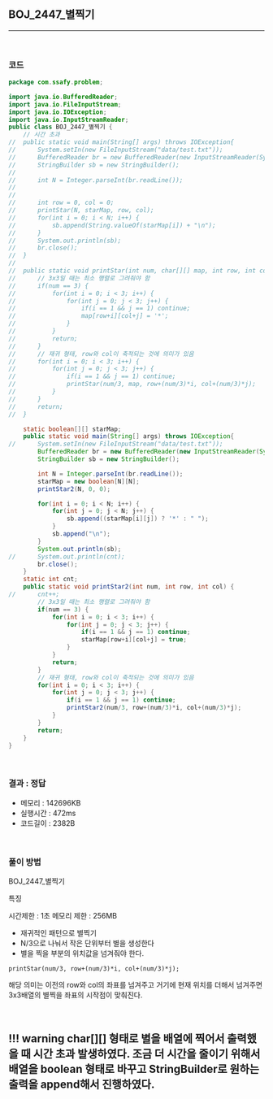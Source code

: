 ## BOJ_2447_별찍기

---

<br />

### 코드

```java
package com.ssafy.problem;

import java.io.BufferedReader;
import java.io.FileInputStream;
import java.io.IOException;
import java.io.InputStreamReader;
public class BOJ_2447_별찍기 {
	// 시간 초과
//	public static void main(String[] args) throws IOException{
//		System.setIn(new FileInputStream("data/test.txt"));
//		BufferedReader br = new BufferedReader(new InputStreamReader(System.in));
//		StringBuilder sb = new StringBuilder();
//
//		int N = Integer.parseInt(br.readLine());
//
//
//		int row = 0, col = 0;
//		printStar(N, starMap, row, col);
//		for(int i = 0; i < N; i++) {
//			sb.append(String.valueOf(starMap[i]) + "\n");
//		}
//		System.out.println(sb);
//		br.close();
//	}
//
//	public static void printStar(int num, char[][] map, int row, int col) {
//		// 3x3일 때는 최소 행렬로 그려줘야 함
//		if(num == 3) {
//			for(int i = 0; i < 3; i++) {
//				for(int j = 0; j < 3; j++) {
//					if(i == 1 && j == 1) continue;
//					map[row+i][col+j] = '*';
//				}
//			}
//			return;
//		}
//		// 재귀 형태, row와 col이 축적되는 것에 의미가 있음
//		for(int i = 0; i < 3; i++) {
//			for(int j = 0; j < 3; j++) {
//				if(i == 1 && j == 1) continue;
//				printStar(num/3, map, row+(num/3)*i, col+(num/3)*j);
//			}
//		}
//		return;
//	}

	static boolean[][] starMap;
	public static void main(String[] args) throws IOException{
//		System.setIn(new FileInputStream("data/test.txt"));
		BufferedReader br = new BufferedReader(new InputStreamReader(System.in));
		StringBuilder sb = new StringBuilder();

		int N = Integer.parseInt(br.readLine());
		starMap = new boolean[N][N];
		printStar2(N, 0, 0);

		for(int i = 0; i < N; i++) {
			for(int j = 0; j < N; j++) {
				sb.append((starMap[i][j]) ? '*' : " ");
			}
			sb.append("\n");
		}
		System.out.println(sb);
//		System.out.println(cnt);
		br.close();
	}
	static int cnt;
	public static void printStar2(int num, int row, int col) {
//		cnt++;
		// 3x3일 때는 최소 행렬로 그려줘야 함
		if(num == 3) {
			for(int i = 0; i < 3; i++) {
				for(int j = 0; j < 3; j++) {
					if(i == 1 && j == 1) continue;
					starMap[row+i][col+j] = true;
				}
			}
			return;
		}
		// 재귀 형태, row와 col이 축적되는 것에 의미가 있음
		for(int i = 0; i < 3; i++) {
			for(int j = 0; j < 3; j++) {
				if(i == 1 && j == 1) continue;
				printStar2(num/3, row+(num/3)*i, col+(num/3)*j);
			}
		}
		return;
	}
}
```

<br />


### 결과 : 정답

- 메모리 : 142696KB
- 실행시간 : 472ms
- 코드길이 : 2382B

<br />

### 풀이 방법
BOJ_2447_별찍기

특징

시간제한 : 1초
메모리 제한 : 256MB

- 재귀적인 패턴으로 별찍기
- N/3으로 나눠서 작은 단위부터 별을 생성한다
- 별을 찍을 부분의 위치값을 넘겨줘야 한다.

```
printStar(num/3, row+(num/3)*i, col+(num/3)*j);
```

해당 의미는 이전의 row와 col의 좌표를 넘겨주고 거기에 현재 위치를 더해서 넘겨주면 3x3배열의 별찍을 좌표의 시작점이 맞춰진다.

<br />

<!--추가 내용 있다면 더 적어주시면 됩니다-->

!!! warning
    char[][] 형태로 별을 배열에 찍어서 출력했을 때 시간 초과 발생하였다. 조금 더 시간을 줄이기 위해서 배열을 boolean 형태로 바꾸고 StringBuilder로 원하는 출력을 append해서 진행하였다.
---

